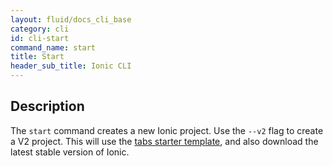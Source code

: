 ```yaml
---
layout: fluid/docs_cli_base
category: cli
id: cli-start
command_name: start
title: Start
header_sub_title: Ionic CLI
---
```


## Description

The `start` command creates a new Ionic project. Use the `--v2` flag to create a V2 project. This will use the [tabs starter template](https://github.com/driftyco/ionic2-starter-tabs), and also download the latest stable version of Ionic.
